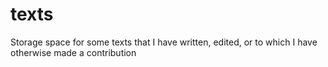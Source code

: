 # texts
Storage space for some texts that I have written, edited, or to which I have otherwise made a contribution
